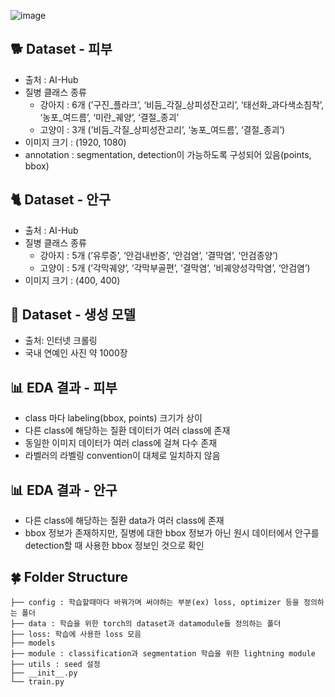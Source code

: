 ![image](https://github.com/boostcampaitech5/level3_cv_finalproject-cv-15/assets/59987079/77780bc5-7fae-46f8-a02a-31c86213bb97)

## 🐕 Dataset - 피부

- 출처 : AI-Hub
- 질병 클래스 종류
    - 강아지 : 6개 (’구진_플라크’, ‘비듬_각질_상피성잔고리’, ‘태선화_과다색소침착’, ‘농포_여드름’, ‘미란_궤양’, ‘결절_종괴’
    - 고양이 : 3개 (’비듬_각질_상피성잔고리’, ‘농포_여드름’, ‘결절_종괴’)
- 이미지 크기 : (1920, 1080)
- annotation : segmentation, detection이 가능하도록 구성되어 있음(points, bbox)

## 🐈 Dataset - 안구

- 출처 : AI-Hub
- 질병 클래스 종류
    - 강아지 : 5개 (’유루증’, ‘안검내반증’, ‘안검염’, ‘결막염’, ‘안검종양’)
    - 고양이 : 5개 (’각막궤양’, ‘각막부골편’, ‘결막염’, ‘비궤양성각막염’, ‘안검염’)
- 이미지 크기 : (400, 400)

## 🐩 Dataset - 생성 모델

- 출처: 인터넷 크롤링
- 국내 연예인 사진 약 1000장

## 📊 EDA 결과 - 피부

- class 마다 labeling(bbox, points) 크기가 상이
- 다른 class에 해당하는 질환 데이터가 여러 class에 존재
- 동일한 이미지 데이터가 여러 class에 걸쳐 다수 존재
- 라벨러의 라벨링 convention이 대체로 일치하지 않음
    
## 📊 EDA 결과 - 안구

- 다른 class에 해당하는 질환 data가 여러 class에 존재
- bbox 정보가 존재하지만, 질병에 대한 bbox 정보가 아닌 원시 데이터에서 안구를 detection할 때 사용한 bbox 정보인 것으로 확인

## 🍀 Folder Structure

```
├── config : 학습할때마다 바꿔가며 써야하는 부분(ex) loss, optimizer 등을 정의하는 폴더
├── data : 학습을 위한 torch의 dataset과 datamodule들 정의하는 폴더
├── loss: 학습에 사용한 loss 모음
├── models 
├── module : classification과 segmentation 학습을 위한 lightning module
├── utils : seed 설정
├── __init__.py
└── train.py

```

